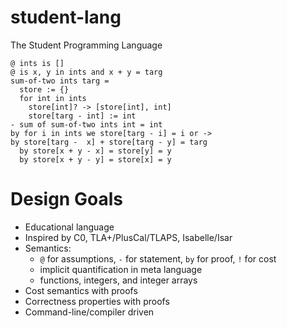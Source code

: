 # student-lang

The Student Programming Language

```
@ ints is []
@ is x, y in ints and x + y = targ
sum-of-two ints targ =
  store := {}
  for int in ints
    store[int]? -> [store[int], int]
    store[targ - int] := int
- sum of sum-of-two ints int = int
by for i in ints we store[targ - i] = i or -> 
by store[targ -  x] + store[targ - y] = targ
  by store[x + y - x] = store[y] = y
  by store[x + y - y] = store[x] = y 
```

# Design Goals

- Educational language
- Inspired by C0, TLA+/PlusCal/TLAPS, Isabelle/Isar
- Semantics:
  - `@` for assumptions, `-` for statement, `by` for proof, `!` for cost
  - implicit quantification in meta language
  - functions, integers, and integer arrays
- Cost semantics with proofs
- Correctness properties with proofs
- Command-line/compiler driven

